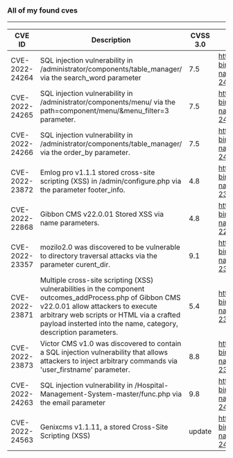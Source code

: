 ### All of my found cves
---
| CVE ID               | Description| CVSS 3.0  |       CVE MITRE           |       NVD           | 
| -------------------- | --------- | --------- | -------------------------| --------------------| 
| CVE-2022-24264       | SQL injection vulnerability in /administrator/components/table_manager/ via the search_word parameter| 7.5 | https://cve.mitre.org/cgi-bin/cvename.cgi?name=CVE-2022-24264 | https://nvd.nist.gov/view/vuln/detail?vulnId=CVE-2022-24264 |
| CVE-2022-24265       | SQL injection vulnerability in /administrator/components/menu/ via the path=component/menu/&menu_filter=3 parameter.| 7.5 | https://cve.mitre.org/cgi-bin/cvename.cgi?name=CVE-2022-24265 | https://nvd.nist.gov/view/vuln/detail?vulnId=CVE-2022-24265 |
| CVE-2022-24266 |  SQL injection vulnerability in /administrator/components/table_manager/ via the order_by parameter. | 7.5 | https://cve.mitre.org/cgi-bin/cvename.cgi?name=CVE-2022-24266 | https://nvd.nist.gov/view/vuln/detail?vulnId=CVE-2022-24266 |
| CVE-2022-23872 | Emlog pro v1.1.1 stored cross-site scripting (XSS) in /admin/configure.php via the parameter footer_info. | 4.8 | https://cve.mitre.org/cgi-bin/cvename.cgi?name=CVE-2022-23872 | https://nvd.nist.gov/view/vuln/detail?vulnId=CVE-2022-23872 |
| CVE-2022-22868       | Gibbon CMS v22.0.01 Stored XSS via name parameters. | 4.8 | https://cve.mitre.org/cgi-bin/cvename.cgi?name=CVE-2022-22868 | https://nvd.nist.gov/vuln/detail/CVE-2022-22868 |
| CVE-2022-23357       | mozilo2.0 was discovered to be vulnerable to directory traversal attacks via the parameter curent_dir.| 9.1 | https://cve.mitre.org/cgi-bin/cvename.cgi?name=CVE-2022-23357 | https://nvd.nist.gov/view/vuln/detail?vulnId=CVE-2022-23357 |
| CVE-2022-23871       | Multiple cross-site scripting (XSS) vulnerabilities in the component outcomes_addProcess.php of Gibbon CMS v22.0.01 allow attackers to execute arbitrary web scripts or HTML via a crafted payload insterted into the name, category, description parameters.| 5.4 | https://cve.mitre.org/cgi-bin/cvename.cgi?name=CVE-2022-23871 | https://nvd.nist.gov/view/vuln/detail?vulnId=CVE-2022-23871|
| CVE-2022-23873       | Victor CMS v1.0 was discovered to contain a SQL injection vulnerability that allows attackers to inject arbitrary commands via 'user_firstname' parameter.| 8.8 | https://cve.mitre.org/cgi-bin/cvename.cgi?name=CVE-2022-23873 | https://nvd.nist.gov/view/vuln/detail?vulnId=CVE-2022-23873 |
|CVE-2022-24263        | SQL injection vulnerability in /Hospital-Management-System-master/func.php via the email parameter| 9.8 | https://cve.mitre.org/cgi-bin/cvename.cgi?name=CVE-2022-24263 | https://nvd.nist.gov/view/vuln/detail?vulnId=CVE-2022-24263|
|CVE-2022-24563 | Genixcms v1.1.11, a stored Cross-Site Scripting (XSS) | update | https://cve.mitre.org/cgi-bin/cvename.cgi?name=CVE-2022-24563 | https://nvd.nist.gov/vuln/detail/CVE-2022-24563|
